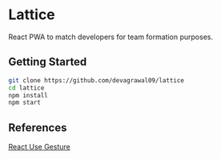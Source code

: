 # Lattice

React PWA to match developers for team formation purposes. 

## Getting Started

```sh
git clone https://github.com/devagrawal09/lattice
cd lattice
npm install
npm start
```

## References

[React Use Gesture](https://use-gesture.netlify.app/)
